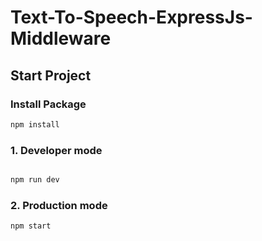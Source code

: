 # Text-To-Speech-ExpressJs-Middleware

## Start Project

### Install Package

```bash
npm install
```

### 1. Developer mode

```bash

npm run dev

```

### 2. Production mode

```bash
npm start
```